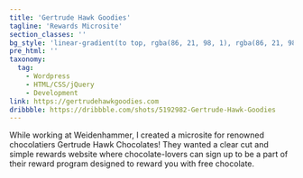 ```yaml
---
title: 'Gertrude Hawk Goodies'
tagline: 'Rewards Microsite'
section_classes: ''
bg_style: 'linear-gradient(to top, rgba(86, 21, 98, 1), rgba(86, 21, 98, 0.1)), url(/user/themes/sathyaram/images/web/gertrudehawkchocolate.jpg)'
pre_html: ''
taxonomy:
  tag:
    - Wordpress
    - HTML/CSS/jQuery
    - Development
link: https://gertrudehawkgoodies.com
dribbble: https://dribbble.com/shots/5192982-Gertrude-Hawk-Goodies
---
```

While working at Weidenhammer, I created a microsite for renowned chocolatiers Gertrude Hawk Chocolates! They wanted a clear cut and simple rewards website where chocolate-lovers can sign up to be a part of their reward program designed to reward you with free chocolate.
